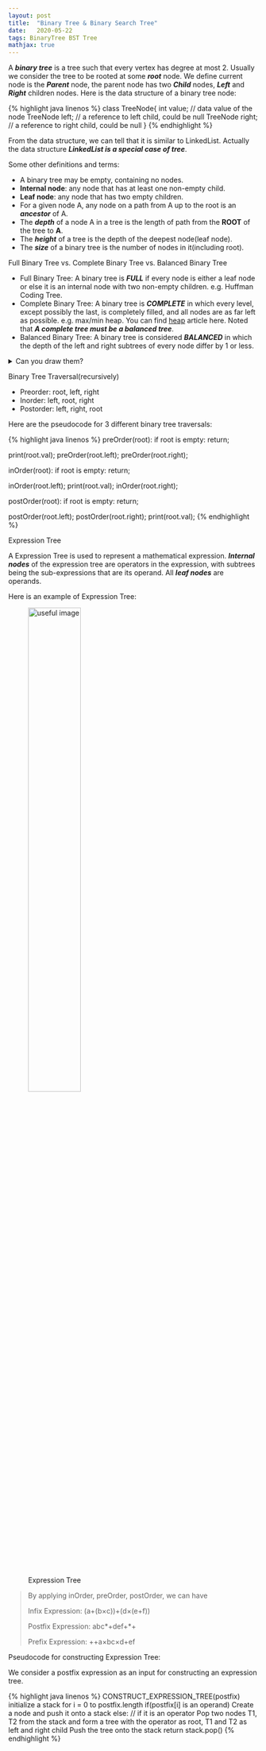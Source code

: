 ```yaml
---
layout: post
title:  "Binary Tree & Binary Search Tree"
date:   2020-05-22
tags: BinaryTree BST Tree
mathjax: true
---
```


A ***binary tree*** is a tree such that every vertex has degree at most 2. Usually we consider the tree to be rooted at some ***root*** node. We define current node is the ***Parent*** node, the parent node has two ***Child*** nodes, ***Left*** and ***Right*** children nodes. Here is the data structure of a binary tree node:

{% highlight java linenos %}
class TreeNode{
    int value;      // data value of the node
    TreeNode left;  // a reference to left child, could be null
    TreeNode right; // a reference to right child, could be null
}
{% endhighlight %}

From the data structure, we can tell that it is similar to LinkedList. Actually the data structure ***LinkedList is a special case of tree***.

Some other definitions and terms:
- A binary tree may be empty, containing no nodes.
- **Internal node**: any node that has at least one non-empty child.
- **Leaf node**: any node that has two empty children.
- For a given node A, any node on a path from A up to the root is an ***ancestor*** of A.
- The ***depth*** of a node A in a tree is the length of path from the **ROOT** of the tree to **A**.
- The ***height*** of a tree is the depth of the deepest node(leaf node).
- The ***size*** of a binary tree is the number of nodes in it(including root).

Full Binary Tree vs. Complete Binary Tree vs. Balanced Binary Tree
- Full Binary Tree: A binary tree is ***FULL*** if every node is either a leaf node or else it is an internal node with two non-empty children. e.g. Huffman Coding Tree.
- Complete Binary Tree: A binary tree is ***COMPLETE*** in which every level, except possibly the last, is completely filled, and all nodes are as far left as possible. e.g. max/min heap. You can find  [heap](/_posts/2020-05-16-Heap-Sort.md) article here. Noted that ***A complete tree must be a balanced tree***.
- Balanced Binary Tree: A binary tree is considered ***BALANCED*** in which the depth of the left and right subtrees of every node differ by 1 or less.

<details>
<summary>Can you draw them?</summary>
<p>
</p>
</details>

Binary Tree Traversal(recursively)
- Preorder: root, left, right
- Inorder: left, root, right
- Postorder: left, right, root

Here are the pseudocode for 3 different binary tree traversals:

{% highlight java linenos %}
preOrder(root):
  if root is empty: return;

  print(root.val);
  preOrder(root.left);
  preOrder(root.right);

inOrder(root):
  if root is empty: return;

  inOrder(root.left);
  print(root.val);
  inOrder(root.right);

postOrder(root):
  if root is empty: return;
  
  postOrder(root.left);
  postOrder(root.right);
  print(root.val);
{% endhighlight %}

Expression Tree

A Expression Tree is used to represent a mathematical expression. ***Internal nodes*** of the expression tree are operators in the expression, with subtrees being the sub-expressions that are its operand. All ***leaf nodes*** are operands.
 
Here is an example of Expression Tree:

<figure>
    <img src="https://zl323.github.io/assets/postImg/expressionTree.jpg" alt="useful image" height="50%" width="50%">
    <figcaption>Expression Tree</figcaption>
</figure>

> By applying inOrder, preOrder, postOrder, we can have
> 
> Infix Expression: (a+(b$\times$c))+(d$\times$(e+f))
> 
> Postfix Expression: abc*+def+*+
>
> Prefix Expression: ++a$\times$bc$\times$d+ef

Pseudocode for constructing Expression Tree:

We consider a postfix expression as an input for constructing an expression tree.

{% highlight java linenos %}
CONSTRUCT_EXPRESSION_TREE(postfix)
  initialize a stack
  for i = 0 to postfix.length
    if(postfix[i] is an operand)
      Create a node and push it onto a stack
    else: // if it is an operator
      Pop two nodes T1, T2 from the stack and form a tree with the operator as root, T1 and T2 as left and right child
      Push the tree onto the stack
  return stack.pop()
{% endhighlight %}